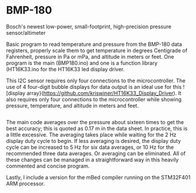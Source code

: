BMP-180
=======

Bosch's newest low-power, small-footprint, high-precision pressure sensor/altimeter

Basic program to read temperature and pressure from the BMP-180 data registers, properly
scale them to get temperature in degrees Centigrade of Fahrenheit, pressure in Pa or mPa, and altitude in meters
or feet. One program is the main (BMP180.ino) and one is a function library (HT16K33.ino for the HT16K33 led display driver.

This I2C sensor requires only four connections to the microcontroller. The use of 4 four-digit bubble displays
for data output is an ideal use for this ![display array}(https://github.com/kriswiner/HT16K33_Display_Driver). It also requires only four connections to the microcontroller while showing pressure, temperature, and altitude in meters and feet.

![]()

The main code averages over the pressure about sixteen times to get the best accuracy; this is quoted as 0.17 m
in the data sheet. In practice, this is a little excessive. The averaging takes place while waiting for the
2 Hz display duty cycle to begin. If less averaging is desired, the display duty cycle can be increased to 5 Hz for
six data averages, or 10 Hz for the recommended three data averages. Or averaging can be eliminated. All of these changes can be managed in a straightforward way in this heavily commented and concise program.

Lastly, I include a version for the mBed compiler running on the STM32F401 ARM processor.
